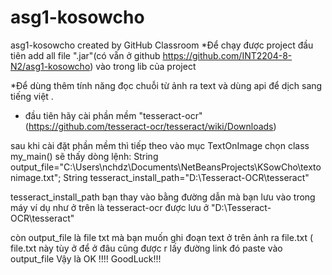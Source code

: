 # asg1-kosowcho
asg1-kosowcho created by GitHub Classroom
*Để chạy được project đầu tiên add all file ".jar"(có vẵn ở github https://github.com/INT2204-8-N2/asg1-kosowcho) vào trong lib của project 


*Để dùng thêm tính năng đọc chuỗi từ ảnh ra text và dùng api để dịch sang tiếng việt .
* đầu tiên hãy cài phần mềm "tesseract-ocr" (https://github.com/tesseract-ocr/tesseract/wiki/Downloads)

sau khi cài đặt phần mềm thì tiếp theo vào mục TextOnImage chọn class my_main() 
sẽ thấy dòng lệnh:
String output_file="C:\\Users\\nchdz\\Documents\\NetBeansProjects\\KSowCho\\textonimage.txt";
String tesseract_install_path="D:\\Tesseract-OCR\\tesseract"

tesseract_install_path bạn thay vào bằng đường dẫn mà bạn lưu vào trong máy ví dụ như ở trên là tesseract-ocr được lưu ở 
"D:\\Tesseract-OCR\\tesseract"

còn output_file là file txt mà bạn muốn ghi đoạn text ở trên ảnh ra file.txt  ( file.txt này tùy ở để ở đâu cũng được r lấy đường link đó paste vào output_file 
Vậy là OK !!!! GoodLuck!!!
      
